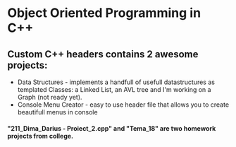 # Object Oriented Programming in C++

## Custom C++ headers contains 2 awesome projects:
* Data Structures - implements a handfull of usefull datastructures as templated Classes: a Linked List, an AVL tree and I'm working on a Graph (not ready yet).
* Console Menu Creator - easy to use header file that allows you to create beautifull menus in console

#### "211_Dima_Darius - Proiect_2.cpp" and "Tema_18" are two homework projects from college.
